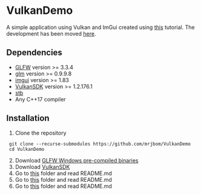 # VulkanDemo
A simple application using Vulkan and ImGui created using [this](https://vulkan-tutorial.com/) tutorial.
The development has been moved [here](https://github.com/mrjbom/VulkanSamples).

## Dependencies
* [GLFW](https://github.com/glfw/glfw/) version >= 3.3.4
* [glm](https://github.com/g-truc/glm/) version >= 0.9.9.8
* [imgui](https://github.com/ocornut/imgui/) version >= 1.83
* [VulkanSDK](https://www.lunarg.com/vulkan-sdk/) version >= 1.2.176.1
* [stb](https://github.com/nothings/stb)
* Any C++17 compiler

## Installation
1. Clone the repository
```
 git clone --recurse-submodules https://github.com/mrjbom/VulkanDemo
 cd VulkanDemo
```
2. Download [GLFW Windows pre-compiled binaries](https://www.glfw.org/download.html#windows-pre-compiled-binaries)
3. Download [VulkanSDK](https://www.lunarg.com/vulkan-sdk/)
4. Go to [this](third-party/glfw-libs) folder and read README.md
5. Go to [this](third-party/vulkansdk-include) folder and read README.md
6. Go to [this](third-party/vulkansdk-libs) folder and read README.md
